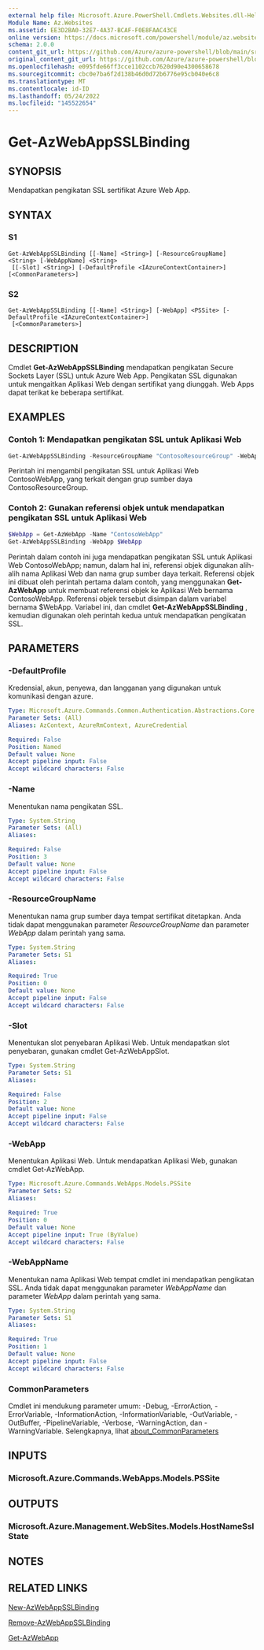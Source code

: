 ```yaml
---
external help file: Microsoft.Azure.PowerShell.Cmdlets.Websites.dll-Help.xml
Module Name: Az.Websites
ms.assetid: EE3D2BA0-32E7-4A37-BCAF-F0E8FAAC43CE
online version: https://docs.microsoft.com/powershell/module/az.websites/get-azwebappsslbinding
schema: 2.0.0
content_git_url: https://github.com/Azure/azure-powershell/blob/main/src/Websites/Websites/help/Get-AzWebAppSSLBinding.md
original_content_git_url: https://github.com/Azure/azure-powershell/blob/main/src/Websites/Websites/help/Get-AzWebAppSSLBinding.md
ms.openlocfilehash: e095fde66ff3cce1102ccb7620d90e4300658678
ms.sourcegitcommit: cbc0e7ba6f2d138b46d0d72b6776e95cb040e6c8
ms.translationtype: MT
ms.contentlocale: id-ID
ms.lasthandoff: 05/24/2022
ms.locfileid: "145522654"
---
```

# Get-AzWebAppSSLBinding

## SYNOPSIS
Mendapatkan pengikatan SSL sertifikat Azure Web App.

## SYNTAX

### S1
```
Get-AzWebAppSSLBinding [[-Name] <String>] [-ResourceGroupName] <String> [-WebAppName] <String>
 [[-Slot] <String>] [-DefaultProfile <IAzureContextContainer>] [<CommonParameters>]
```

### S2
```
Get-AzWebAppSSLBinding [[-Name] <String>] [-WebApp] <PSSite> [-DefaultProfile <IAzureContextContainer>]
 [<CommonParameters>]
```

## DESCRIPTION
Cmdlet **Get-AzWebAppSSLBinding** mendapatkan pengikatan Secure Sockets Layer (SSL) untuk Azure Web App.
Pengikatan SSL digunakan untuk mengaitkan Aplikasi Web dengan sertifikat yang diunggah.
Web Apps dapat terikat ke beberapa sertifikat.

## EXAMPLES

### Contoh 1: Mendapatkan pengikatan SSL untuk Aplikasi Web
```powershell
Get-AzWebAppSSLBinding -ResourceGroupName "ContosoResourceGroup" -WebAppName "ContosoWebApp"
```

Perintah ini mengambil pengikatan SSL untuk Aplikasi Web ContosoWebApp, yang terkait dengan grup sumber daya ContosoResourceGroup.

### Contoh 2: Gunakan referensi objek untuk mendapatkan pengikatan SSL untuk Aplikasi Web
```powershell
$WebApp = Get-AzWebApp -Name "ContosoWebApp"
Get-AzWebAppSSLBinding -WebApp $WebApp
```

Perintah dalam contoh ini juga mendapatkan pengikatan SSL untuk Aplikasi Web ContosoWebApp; namun, dalam hal ini, referensi objek digunakan alih-alih nama Aplikasi Web dan nama grup sumber daya terkait.
Referensi objek ini dibuat oleh perintah pertama dalam contoh, yang menggunakan **Get-AzWebApp** untuk membuat referensi objek ke Aplikasi Web bernama ContosoWebApp.
Referensi objek tersebut disimpan dalam variabel bernama $WebApp.
Variabel ini, dan cmdlet **Get-AzWebAppSSLBinding** , kemudian digunakan oleh perintah kedua untuk mendapatkan pengikatan SSL.

## PARAMETERS

### -DefaultProfile
Kredensial, akun, penyewa, dan langganan yang digunakan untuk komunikasi dengan azure.

```yaml
Type: Microsoft.Azure.Commands.Common.Authentication.Abstractions.Core.IAzureContextContainer
Parameter Sets: (All)
Aliases: AzContext, AzureRmContext, AzureCredential

Required: False
Position: Named
Default value: None
Accept pipeline input: False
Accept wildcard characters: False
```

### -Name
Menentukan nama pengikatan SSL.

```yaml
Type: System.String
Parameter Sets: (All)
Aliases:

Required: False
Position: 3
Default value: None
Accept pipeline input: False
Accept wildcard characters: False
```

### -ResourceGroupName
Menentukan nama grup sumber daya tempat sertifikat ditetapkan.
Anda tidak dapat menggunakan parameter *ResourceGroupName* dan parameter *WebApp* dalam perintah yang sama.

```yaml
Type: System.String
Parameter Sets: S1
Aliases:

Required: True
Position: 0
Default value: None
Accept pipeline input: False
Accept wildcard characters: False
```

### -Slot
Menentukan slot penyebaran Aplikasi Web.
Untuk mendapatkan slot penyebaran, gunakan cmdlet Get-AzWebAppSlot.

```yaml
Type: System.String
Parameter Sets: S1
Aliases:

Required: False
Position: 2
Default value: None
Accept pipeline input: False
Accept wildcard characters: False
```

### -WebApp
Menentukan Aplikasi Web.
Untuk mendapatkan Aplikasi Web, gunakan cmdlet Get-AzWebApp.

```yaml
Type: Microsoft.Azure.Commands.WebApps.Models.PSSite
Parameter Sets: S2
Aliases:

Required: True
Position: 0
Default value: None
Accept pipeline input: True (ByValue)
Accept wildcard characters: False
```

### -WebAppName
Menentukan nama Aplikasi Web tempat cmdlet ini mendapatkan pengikatan SSL.
Anda tidak dapat menggunakan parameter *WebAppName* dan parameter *WebApp* dalam perintah yang sama.

```yaml
Type: System.String
Parameter Sets: S1
Aliases:

Required: True
Position: 1
Default value: None
Accept pipeline input: False
Accept wildcard characters: False
```

### CommonParameters
Cmdlet ini mendukung parameter umum: -Debug, -ErrorAction, -ErrorVariable, -InformationAction, -InformationVariable, -OutVariable, -OutBuffer, -PipelineVariable, -Verbose, -WarningAction, dan -WarningVariable. Selengkapnya, lihat [about_CommonParameters](http://go.microsoft.com/fwlink/?LinkID=113216)

## INPUTS

### Microsoft.Azure.Commands.WebApps.Models.PSSite

## OUTPUTS

### Microsoft.Azure.Management.WebSites.Models.HostNameSslState

## NOTES

## RELATED LINKS

[New-AzWebAppSSLBinding](./New-AzWebAppSSLBinding.md)

[Remove-AzWebAppSSLBinding](./Remove-AzWebAppSSLBinding.md)

[Get-AzWebApp](./Get-AzWebApp.md)



